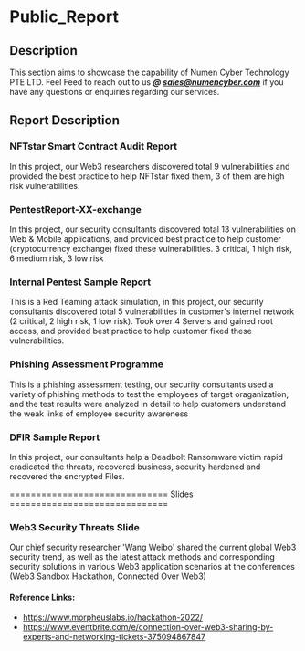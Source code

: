 # Public_Report
## Description 
This section aims to showcase the capability of Numen Cyber Technology PTE LTD.
Feel Feed to reach out to us ***@ sales@numencyber.com*** if you have any questions or enquiries regarding our services.

## Report Description

### NFTstar Smart Contract Audit Report
In this project, our Web3 researchers discovered total 9 vulnerabilities and provided the best practice to help NFTstar fixed them, 
3 of them are high risk vulnerabilities.

### PentestReport-XX-exchange
In this project, our security consultants discovered total 13 vulnerabilities on Web & Mobile applications, and provided best practice to help customer (cryptocurrency exchange) fixed these vulnerabilities.  3 critical, 1 high risk, 6 medium risk, 3 low risk

### Internal Pentest Sample Report
This is a Red Teaming attack simulation, in this project, our security consultants discovered total 5 vulnerabilities in customer's internel network
(2 critical, 2 high risk, 1 low risk). Took over 4 Servers and gained root access, and provided best practice to help customer fixed these vulnerabilities.

### Phishing Assessment Programme
This is a phishing assessment testing, our security consultants used a variety of phishing methods to test the employees of target oraganization, 
and the test results were analyzed in detail to help customers understand the weak links of employee security awareness

### DFIR Sample Report
In this project, our consultants help a Deadbolt Ransomware victim rapid eradicated the threats, recovered business, security hardened and recovered the encrypted Files.

============================== Slides ==============================

### Web3 Security Threats Slide
Our chief security researcher 'Wang Weibo' shared the current global Web3 security trend, as well as the latest attack methods and corresponding security solutions in various Web3 application scenarios at the conferences (Web3 Sandbox Hackathon, Connected Over Web3)

#### Reference Links:
- https://www.morpheuslabs.io/hackathon-2022/
- https://www.eventbrite.com/e/connection-over-web3-sharing-by-experts-and-networking-tickets-375094867847

